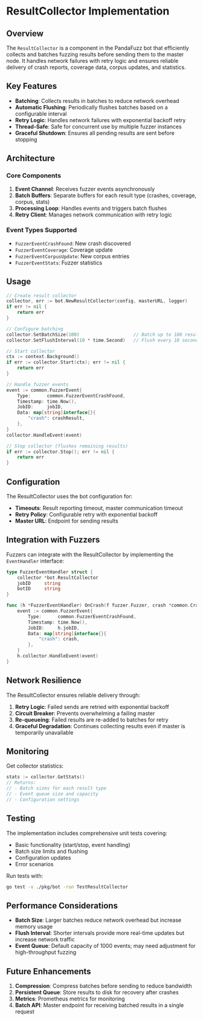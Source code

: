 # ResultCollector Implementation

## Overview

The `ResultCollector` is a component in the PandaFuzz bot that efficiently collects and batches fuzzing results before sending them to the master node. It handles network failures with retry logic and ensures reliable delivery of crash reports, coverage data, corpus updates, and statistics.

## Key Features

- **Batching**: Collects results in batches to reduce network overhead
- **Automatic Flushing**: Periodically flushes batches based on a configurable interval
- **Retry Logic**: Handles network failures with exponential backoff retry
- **Thread-Safe**: Safe for concurrent use by multiple fuzzer instances
- **Graceful Shutdown**: Ensures all pending results are sent before stopping

## Architecture

### Core Components

1. **Event Channel**: Receives fuzzer events asynchronously
2. **Batch Buffers**: Separate buffers for each result type (crashes, coverage, corpus, stats)
3. **Processing Loop**: Handles events and triggers batch flushes
4. **Retry Client**: Manages network communication with retry logic

### Event Types Supported

- `FuzzerEventCrashFound`: New crash discovered
- `FuzzerEventCoverage`: Coverage update
- `FuzzerEventCorpusUpdate`: New corpus entries
- `FuzzerEventStats`: Fuzzer statistics

## Usage

```go
// Create result collector
collector, err := bot.NewResultCollector(config, masterURL, logger)
if err != nil {
    return err
}

// Configure batching
collector.SetBatchSize(100)                    // Batch up to 100 results
collector.SetFlushInterval(10 * time.Second)   // Flush every 10 seconds

// Start collector
ctx := context.Background()
if err := collector.Start(ctx); err != nil {
    return err
}

// Handle fuzzer events
event := common.FuzzerEvent{
    Type:      common.FuzzerEventCrashFound,
    Timestamp: time.Now(),
    JobID:     jobID,
    Data: map[string]interface{}{
        "crash": crashResult,
    },
}
collector.HandleEvent(event)

// Stop collector (flushes remaining results)
if err := collector.Stop(); err != nil {
    return err
}
```

## Configuration

The ResultCollector uses the bot configuration for:

- **Timeouts**: Result reporting timeout, master communication timeout
- **Retry Policy**: Configurable retry with exponential backoff
- **Master URL**: Endpoint for sending results

## Integration with Fuzzers

Fuzzers can integrate with the ResultCollector by implementing the `EventHandler` interface:

```go
type FuzzerEventHandler struct {
    collector *bot.ResultCollector
    jobID     string
    botID     string
}

func (h *FuzzerEventHandler) OnCrash(f fuzzer.Fuzzer, crash *common.CrashResult) {
    event := common.FuzzerEvent{
        Type:      common.FuzzerEventCrashFound,
        Timestamp: time.Now(),
        JobID:     h.jobID,
        Data: map[string]interface{}{
            "crash": crash,
        },
    }
    h.collector.HandleEvent(event)
}
```

## Network Resilience

The ResultCollector ensures reliable delivery through:

1. **Retry Logic**: Failed sends are retried with exponential backoff
2. **Circuit Breaker**: Prevents overwhelming a failing master
3. **Re-queueing**: Failed results are re-added to batches for retry
4. **Graceful Degradation**: Continues collecting results even if master is temporarily unavailable

## Monitoring

Get collector statistics:

```go
stats := collector.GetStats()
// Returns:
// - Batch sizes for each result type
// - Event queue size and capacity  
// - Configuration settings
```

## Testing

The implementation includes comprehensive unit tests covering:

- Basic functionality (start/stop, event handling)
- Batch size limits and flushing
- Configuration updates
- Error scenarios

Run tests with:
```bash
go test -v ./pkg/bot -run TestResultCollector
```

## Performance Considerations

- **Batch Size**: Larger batches reduce network overhead but increase memory usage
- **Flush Interval**: Shorter intervals provide more real-time updates but increase network traffic
- **Event Queue**: Default capacity of 1000 events; may need adjustment for high-throughput fuzzing

## Future Enhancements

1. **Compression**: Compress batches before sending to reduce bandwidth
2. **Persistent Queue**: Store results to disk for recovery after crashes
3. **Metrics**: Prometheus metrics for monitoring
4. **Batch API**: Master endpoint for receiving batched results in a single request